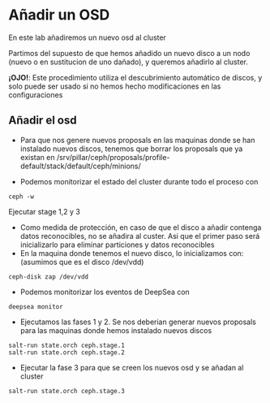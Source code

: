 # Añadir un OSD

En este lab añadiremos un nuevo osd al cluster

Partimos del supuesto de que hemos añadido un nuevo disco a un nodo (nuevo o en sustitucion de uno dañado), y queremos añadirlo al cluster.

**¡OJO!**: Este procedimiento utiliza el descubrimiento automático de discos, y solo puede ser usado si no hemos hecho modificaciones en las configuraciones

## Añadir el osd

  * Para que nos genere nuevos proposals en las maquinas donde se han instalado nuevos  discos, tenemos que borrar los proposals que ya existan en /srv/pillar/ceph/proposals/profile-default/stack/default/ceph/minions/

  * Podemos monitorizar el estado del cluster durante todo el proceso con

```shell
ceph -w
```

Ejecutar stage 1,2 y 3


  * Como medida de protección, en caso de que el disco a añadir contenga datos reconocibles, no se añadira al custer. Asi que el primer paso será inicializarlo para eliminar particiones y datos reconocibles
  * En la maquina donde tenemos el nuevo disco, lo inicializamos con: (asumimos que es el disco /dev/vdd)

```shell
ceph-disk zap /dev/vdd
```

  * Podemos monitorizar los eventos de DeepSea con

```shell
deepsea monitor
```

  * Ejecutamos las fases 1 y 2. Se nos deberian generar nuevos proposals para las maquinas donde hemos instalado nuevos discos

```shell
salt-run state.orch ceph.stage.1
salt-run state.orch ceph.stage.2
```

  * Ejecutar la fase 3 para que se creen los nuevos osd y se añadan al cluster

```shell
salt-run state.orch ceph.stage.3
```
